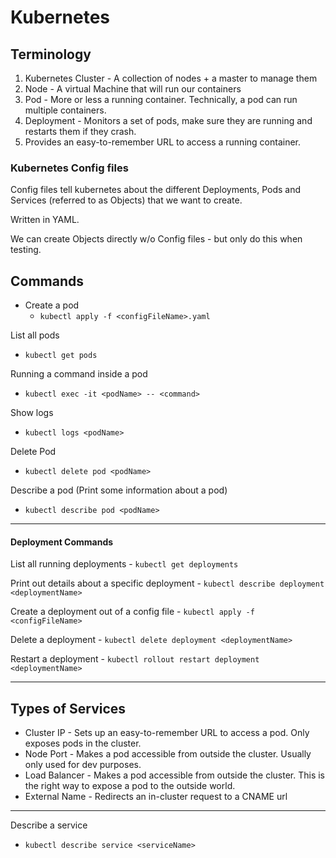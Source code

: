 # Kubernetes

## Terminology

1. Kubernetes Cluster - A collection of nodes + a master to manage them
2. Node - A virtual Machine that will run our containers
3. Pod - More or less a running container. Technically, a pod can run multiple containers.
4. Deployment - Monitors a set of pods, make sure they are running and restarts them if they crash.
5. Provides an easy-to-remember URL to access a running container.

### Kubernetes Config files

Config files tell kubernetes about the different Deployments, Pods and Services (referred to as Objects) that we want to create.

Written in YAML.

We can create Objects directly w/o Config files - but only do this when testing.

## Commands 

- Create a pod 
    - `kubectl apply -f <configFileName>.yaml`

List all pods
- `kubectl get pods`

Running a command inside a pod
- `kubectl exec -it <podName> -- <command>`

Show logs 
- `kubectl logs <podName>`

Delete Pod 
- `kubectl delete pod <podName>`

Describe a pod (Print some information about a pod)
- `kubectl describe pod <podName>`

***

#### Deployment Commands 

List all running deployments 
    - `kubectl get deployments`

Print out details about a specific deployment
    - `kubectl describe deployment <deploymentName>`

Create a deployment out of a config file
    - `kubectl apply -f <configFileName>`

Delete a deployment 
    - `kubectl delete deployment <deploymentName>`

Restart a deployment 
    - `kubectl rollout restart deployment <deploymentName>`

*** 

## Types of Services

- Cluster IP - Sets up an easy-to-remember URL to access a pod. Only exposes pods in the cluster.
- Node Port - Makes a pod accessible from outside the cluster. Usually only used for dev purposes.
- Load Balancer - Makes a pod accessible from outside the cluster. This is the right way to expose a pod to the outside world.
- External Name - Redirects an in-cluster request to a CNAME url

*** 

Describe a service 
- `kubectl describe service <serviceName>`